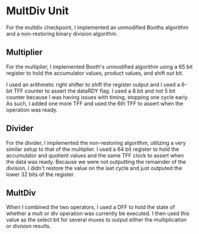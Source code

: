 # MultDiv Unit

For the multdiv checkpoint, I implemented an unmodified Booths algorithm and a non-restoring binary division algorithm.

## Multiplier

For the multiplier, I implemented Booth's unmodified algorithm using a 65 bit register to hold the accumulator values, product values, and shift out bit. 

I used an arithmetic right shifter to shift the register output and I used a 6-bit TFF counter to assert the dataRDY flag. I used a 6 bit and not 5 bit counter because I was having issues with timing, stopping one cycle early. As such, I added one more TFF and used the 6th TFF to assert when the operation was ready.

## Divider

For the divider, I implemented the non-restoring algorithm, utilizing a very similar setup to that of the multiplier. I used a 64 bit register to hold the accumulator and quotient values and the same TFF clock to assert when the data was ready. Because we were not outputting the remainder of the division, I didn't restore the value on the last cycle and just outputed the lower 32 bits of the register.

## MultDiv

When I combined the two operators, I used a DFF to hold the state of whether a mult or div operation was currently be executed. I then used this value as the select bit for several muxes to output either the multiplication or division results.